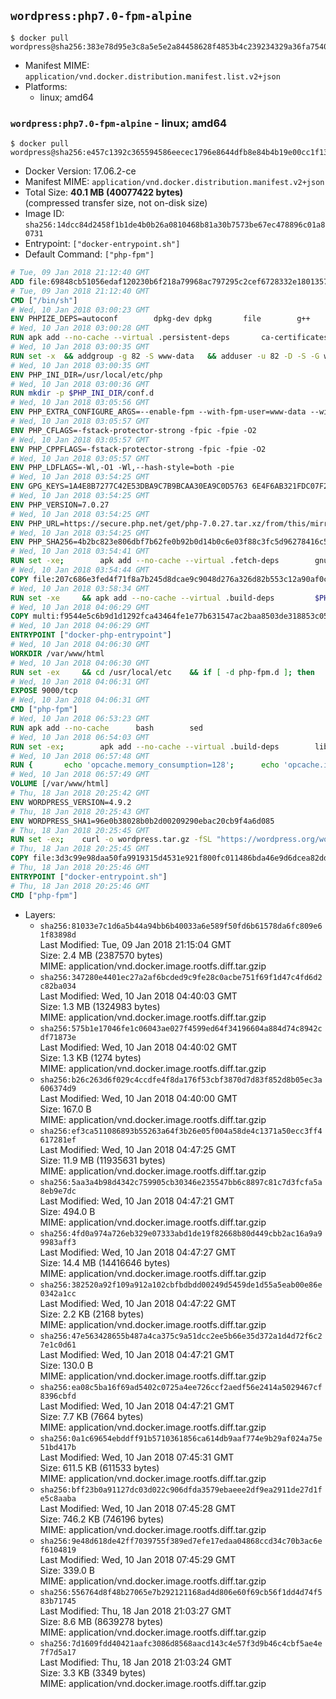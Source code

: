 ## `wordpress:php7.0-fpm-alpine`

```console
$ docker pull wordpress@sha256:383e78d95e3c8a5e5e2a84458628f4853b4c239234329a36fa7540ef354da990
```

-	Manifest MIME: `application/vnd.docker.distribution.manifest.list.v2+json`
-	Platforms:
	-	linux; amd64

### `wordpress:php7.0-fpm-alpine` - linux; amd64

```console
$ docker pull wordpress@sha256:e457c1392c365594586eecec1796e8644dfb8e84b4b19e00cc1f133143914d1b
```

-	Docker Version: 17.06.2-ce
-	Manifest MIME: `application/vnd.docker.distribution.manifest.v2+json`
-	Total Size: **40.1 MB (40077422 bytes)**  
	(compressed transfer size, not on-disk size)
-	Image ID: `sha256:14dcc84d2458f1b1de4b0b26a0810468b81a30b7573be67ec478896c01a80731`
-	Entrypoint: `["docker-entrypoint.sh"]`
-	Default Command: `["php-fpm"]`

```dockerfile
# Tue, 09 Jan 2018 21:12:40 GMT
ADD file:69848cb51056edaf120230b6f218a79968ac797295c2cef6728332e1801357be in / 
# Tue, 09 Jan 2018 21:12:40 GMT
CMD ["/bin/sh"]
# Wed, 10 Jan 2018 03:00:23 GMT
ENV PHPIZE_DEPS=autoconf 		dpkg-dev dpkg 		file 		g++ 		gcc 		libc-dev 		make 		pkgconf 		re2c
# Wed, 10 Jan 2018 03:00:28 GMT
RUN apk add --no-cache --virtual .persistent-deps 		ca-certificates 		curl 		tar 		xz 		openssl
# Wed, 10 Jan 2018 03:00:35 GMT
RUN set -x 	&& addgroup -g 82 -S www-data 	&& adduser -u 82 -D -S -G www-data www-data
# Wed, 10 Jan 2018 03:00:35 GMT
ENV PHP_INI_DIR=/usr/local/etc/php
# Wed, 10 Jan 2018 03:00:36 GMT
RUN mkdir -p $PHP_INI_DIR/conf.d
# Wed, 10 Jan 2018 03:05:56 GMT
ENV PHP_EXTRA_CONFIGURE_ARGS=--enable-fpm --with-fpm-user=www-data --with-fpm-group=www-data
# Wed, 10 Jan 2018 03:05:57 GMT
ENV PHP_CFLAGS=-fstack-protector-strong -fpic -fpie -O2
# Wed, 10 Jan 2018 03:05:57 GMT
ENV PHP_CPPFLAGS=-fstack-protector-strong -fpic -fpie -O2
# Wed, 10 Jan 2018 03:05:57 GMT
ENV PHP_LDFLAGS=-Wl,-O1 -Wl,--hash-style=both -pie
# Wed, 10 Jan 2018 03:54:25 GMT
ENV GPG_KEYS=1A4E8B7277C42E53DBA9C7B9BCAA30EA9C0D5763 6E4F6AB321FDC07F2C332E3AC2BF0BC433CFC8B3
# Wed, 10 Jan 2018 03:54:25 GMT
ENV PHP_VERSION=7.0.27
# Wed, 10 Jan 2018 03:54:25 GMT
ENV PHP_URL=https://secure.php.net/get/php-7.0.27.tar.xz/from/this/mirror PHP_ASC_URL=https://secure.php.net/get/php-7.0.27.tar.xz.asc/from/this/mirror
# Wed, 10 Jan 2018 03:54:25 GMT
ENV PHP_SHA256=4b2bc823e806dbf7b62fe0b92b0d14b0c6e03f88c3fc5d96278416c54ce11f6c PHP_MD5=
# Wed, 10 Jan 2018 03:54:41 GMT
RUN set -xe; 		apk add --no-cache --virtual .fetch-deps 		gnupg 	; 		mkdir -p /usr/src; 	cd /usr/src; 		wget -O php.tar.xz "$PHP_URL"; 		if [ -n "$PHP_SHA256" ]; then 		echo "$PHP_SHA256 *php.tar.xz" | sha256sum -c -; 	fi; 	if [ -n "$PHP_MD5" ]; then 		echo "$PHP_MD5 *php.tar.xz" | md5sum -c -; 	fi; 		if [ -n "$PHP_ASC_URL" ]; then 		wget -O php.tar.xz.asc "$PHP_ASC_URL"; 		export GNUPGHOME="$(mktemp -d)"; 		for key in $GPG_KEYS; do 			gpg --keyserver ha.pool.sks-keyservers.net --recv-keys "$key"; 		done; 		gpg --batch --verify php.tar.xz.asc php.tar.xz; 		rm -rf "$GNUPGHOME"; 	fi; 		apk del .fetch-deps
# Wed, 10 Jan 2018 03:54:44 GMT
COPY file:207c686e3fed4f71f8a7b245d8dcae9c9048d276a326d82b553c12a90af0c0ca in /usr/local/bin/ 
# Wed, 10 Jan 2018 03:58:34 GMT
RUN set -xe 	&& apk add --no-cache --virtual .build-deps 		$PHPIZE_DEPS 		coreutils 		curl-dev 		libedit-dev 		openssl-dev 		libxml2-dev 		sqlite-dev 		&& export CFLAGS="$PHP_CFLAGS" 		CPPFLAGS="$PHP_CPPFLAGS" 		LDFLAGS="$PHP_LDFLAGS" 	&& docker-php-source extract 	&& cd /usr/src/php 	&& gnuArch="$(dpkg-architecture --query DEB_BUILD_GNU_TYPE)" 	&& ./configure 		--build="$gnuArch" 		--with-config-file-path="$PHP_INI_DIR" 		--with-config-file-scan-dir="$PHP_INI_DIR/conf.d" 				--disable-cgi 				--enable-ftp 		--enable-mbstring 		--enable-mysqlnd 				--with-curl 		--with-libedit 		--with-openssl 		--with-zlib 				$(test "$gnuArch" = 's390x-linux-gnu' && echo '--without-pcre-jit') 				$PHP_EXTRA_CONFIGURE_ARGS 	&& make -j "$(nproc)" 	&& make install 	&& { find /usr/local/bin /usr/local/sbin -type f -perm +0111 -exec strip --strip-all '{}' + || true; } 	&& make clean 	&& cd / 	&& docker-php-source delete 		&& runDeps="$( 		scanelf --needed --nobanner --format '%n#p' --recursive /usr/local 			| tr ',' '\n' 			| sort -u 			| awk 'system("[ -e /usr/local/lib/" $1 " ]") == 0 { next } { print "so:" $1 }' 	)" 	&& apk add --no-cache --virtual .php-rundeps $runDeps 		&& apk del .build-deps 		&& pecl update-channels 	&& rm -rf /tmp/pear ~/.pearrc
# Wed, 10 Jan 2018 04:06:29 GMT
COPY multi:f9544e5c6b9d1d1292fca43464fe1e77b631547ac2baa8503de318853c0536d0 in /usr/local/bin/ 
# Wed, 10 Jan 2018 04:06:29 GMT
ENTRYPOINT ["docker-php-entrypoint"]
# Wed, 10 Jan 2018 04:06:30 GMT
WORKDIR /var/www/html
# Wed, 10 Jan 2018 04:06:30 GMT
RUN set -ex 	&& cd /usr/local/etc 	&& if [ -d php-fpm.d ]; then 		sed 's!=NONE/!=!g' php-fpm.conf.default | tee php-fpm.conf > /dev/null; 		cp php-fpm.d/www.conf.default php-fpm.d/www.conf; 	else 		mkdir php-fpm.d; 		cp php-fpm.conf.default php-fpm.d/www.conf; 		{ 			echo '[global]'; 			echo 'include=etc/php-fpm.d/*.conf'; 		} | tee php-fpm.conf; 	fi 	&& { 		echo '[global]'; 		echo 'error_log = /proc/self/fd/2'; 		echo; 		echo '[www]'; 		echo '; if we send this to /proc/self/fd/1, it never appears'; 		echo 'access.log = /proc/self/fd/2'; 		echo; 		echo 'clear_env = no'; 		echo; 		echo '; Ensure worker stdout and stderr are sent to the main error log.'; 		echo 'catch_workers_output = yes'; 	} | tee php-fpm.d/docker.conf 	&& { 		echo '[global]'; 		echo 'daemonize = no'; 		echo; 		echo '[www]'; 		echo 'listen = [::]:9000'; 	} | tee php-fpm.d/zz-docker.conf
# Wed, 10 Jan 2018 04:06:31 GMT
EXPOSE 9000/tcp
# Wed, 10 Jan 2018 04:06:31 GMT
CMD ["php-fpm"]
# Wed, 10 Jan 2018 06:53:23 GMT
RUN apk add --no-cache 		bash 		sed
# Wed, 10 Jan 2018 06:54:03 GMT
RUN set -ex; 		apk add --no-cache --virtual .build-deps 		libjpeg-turbo-dev 		libpng-dev 	; 		docker-php-ext-configure gd --with-png-dir=/usr --with-jpeg-dir=/usr; 	docker-php-ext-install gd mysqli opcache; 		runDeps="$( 		scanelf --needed --nobanner --format '%n#p' --recursive /usr/local/lib/php/extensions 			| tr ',' '\n' 			| sort -u 			| awk 'system("[ -e /usr/local/lib/" $1 " ]") == 0 { next } { print "so:" $1 }' 	)"; 	apk add --virtual .wordpress-phpexts-rundeps $runDeps; 	apk del .build-deps
# Wed, 10 Jan 2018 06:57:48 GMT
RUN { 		echo 'opcache.memory_consumption=128'; 		echo 'opcache.interned_strings_buffer=8'; 		echo 'opcache.max_accelerated_files=4000'; 		echo 'opcache.revalidate_freq=2'; 		echo 'opcache.fast_shutdown=1'; 		echo 'opcache.enable_cli=1'; 	} > /usr/local/etc/php/conf.d/opcache-recommended.ini
# Wed, 10 Jan 2018 06:57:49 GMT
VOLUME [/var/www/html]
# Thu, 18 Jan 2018 20:25:42 GMT
ENV WORDPRESS_VERSION=4.9.2
# Thu, 18 Jan 2018 20:25:43 GMT
ENV WORDPRESS_SHA1=96e0b38028b0b2d00209290ebac20cb9f4a6d085
# Thu, 18 Jan 2018 20:25:45 GMT
RUN set -ex; 	curl -o wordpress.tar.gz -fSL "https://wordpress.org/wordpress-${WORDPRESS_VERSION}.tar.gz"; 	echo "$WORDPRESS_SHA1 *wordpress.tar.gz" | sha1sum -c -; 	tar -xzf wordpress.tar.gz -C /usr/src/; 	rm wordpress.tar.gz; 	chown -R www-data:www-data /usr/src/wordpress
# Thu, 18 Jan 2018 20:25:45 GMT
COPY file:3d3c99e98daa50fa9919315d4531e921f800fc011486bda46e9d6dcea82dd53c in /usr/local/bin/ 
# Thu, 18 Jan 2018 20:25:46 GMT
ENTRYPOINT ["docker-entrypoint.sh"]
# Thu, 18 Jan 2018 20:25:46 GMT
CMD ["php-fpm"]
```

-	Layers:
	-	`sha256:81033e7c1d6a5b44a94bb6b40033a6e589f50fd6b61578da6fc809e61f83898d`  
		Last Modified: Tue, 09 Jan 2018 21:15:04 GMT  
		Size: 2.4 MB (2387570 bytes)  
		MIME: application/vnd.docker.image.rootfs.diff.tar.gzip
	-	`sha256:347280e4401ec27a2af6bcded9c9fe28c0acbe751f69f1d47c4fd6d2c82ba034`  
		Last Modified: Wed, 10 Jan 2018 04:40:03 GMT  
		Size: 1.3 MB (1324983 bytes)  
		MIME: application/vnd.docker.image.rootfs.diff.tar.gzip
	-	`sha256:575b1e17046fe1c06043ae027f4599ed64f34196604a884d74c8942cdf71873e`  
		Last Modified: Wed, 10 Jan 2018 04:40:02 GMT  
		Size: 1.3 KB (1274 bytes)  
		MIME: application/vnd.docker.image.rootfs.diff.tar.gzip
	-	`sha256:b26c263d6f029c4ccdfe4f8da176f53cbf3870d7d83f852d8b05ec3a606374d9`  
		Last Modified: Wed, 10 Jan 2018 04:40:00 GMT  
		Size: 167.0 B  
		MIME: application/vnd.docker.image.rootfs.diff.tar.gzip
	-	`sha256:ef3ca511086893b55263a64f3b26e05f004a58de4c1371a50ecc3ff4617281ef`  
		Last Modified: Wed, 10 Jan 2018 04:47:25 GMT  
		Size: 11.9 MB (11935631 bytes)  
		MIME: application/vnd.docker.image.rootfs.diff.tar.gzip
	-	`sha256:5aa3a4b98d4342c759905cb30346e235547bb6c8897c81c7d3fcfa5a8eb9e7dc`  
		Last Modified: Wed, 10 Jan 2018 04:47:21 GMT  
		Size: 494.0 B  
		MIME: application/vnd.docker.image.rootfs.diff.tar.gzip
	-	`sha256:4fd0a974a726eb329e07333abd1de19f82668b80d449cbb2ac16a9a99983aff3`  
		Last Modified: Wed, 10 Jan 2018 04:47:27 GMT  
		Size: 14.4 MB (14416646 bytes)  
		MIME: application/vnd.docker.image.rootfs.diff.tar.gzip
	-	`sha256:382520a92f109a912a102cbfbdbdd00249d5459de1d55a5eab00e86e0342a1cc`  
		Last Modified: Wed, 10 Jan 2018 04:47:22 GMT  
		Size: 2.2 KB (2168 bytes)  
		MIME: application/vnd.docker.image.rootfs.diff.tar.gzip
	-	`sha256:47e563428655b487a4ca375c9a51dcc2ee5b66e35d372a1d4d72f6c27e1c0d61`  
		Last Modified: Wed, 10 Jan 2018 04:47:21 GMT  
		Size: 130.0 B  
		MIME: application/vnd.docker.image.rootfs.diff.tar.gzip
	-	`sha256:ea08c5ba16f69ad5402c0725a4ee726ccf2aedf56e2414a5029467cf8396cbfd`  
		Last Modified: Wed, 10 Jan 2018 04:47:21 GMT  
		Size: 7.7 KB (7664 bytes)  
		MIME: application/vnd.docker.image.rootfs.diff.tar.gzip
	-	`sha256:0a1c69654ebddff91b5710361856ca614db9aaf774e9b29af024a75e51bd417b`  
		Last Modified: Wed, 10 Jan 2018 07:45:31 GMT  
		Size: 611.5 KB (611533 bytes)  
		MIME: application/vnd.docker.image.rootfs.diff.tar.gzip
	-	`sha256:bff23b0a91127dc03d022c906dfda3579ebaeee2df9ea2911de27d1fe5c8aaba`  
		Last Modified: Wed, 10 Jan 2018 07:45:28 GMT  
		Size: 746.2 KB (746196 bytes)  
		MIME: application/vnd.docker.image.rootfs.diff.tar.gzip
	-	`sha256:9e48d618de42ff7039755f389ed7efe17edaa04868ccd34c70b3ac6ef6104819`  
		Last Modified: Wed, 10 Jan 2018 07:45:29 GMT  
		Size: 339.0 B  
		MIME: application/vnd.docker.image.rootfs.diff.tar.gzip
	-	`sha256:556764d8f48b27065e7b292121168ad4d806e60f69cb56f1dd4d74f583b71745`  
		Last Modified: Thu, 18 Jan 2018 21:03:27 GMT  
		Size: 8.6 MB (8639278 bytes)  
		MIME: application/vnd.docker.image.rootfs.diff.tar.gzip
	-	`sha256:7d1609fdd40421aafc3086d8568aacd143c4e57f3d9b46c4cbf5ae4e7f7d5a17`  
		Last Modified: Thu, 18 Jan 2018 21:03:24 GMT  
		Size: 3.3 KB (3349 bytes)  
		MIME: application/vnd.docker.image.rootfs.diff.tar.gzip
